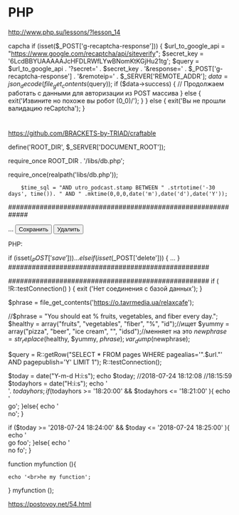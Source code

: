 # PHP
http://www.php.su/lessons/?lesson_14

capcha
if (isset($_POST['g-recaptcha-response'])) {
    $url_to_google_api = "https://www.google.com/recaptcha/api/siteverify";
    $secret_key = '6LcdBBYUAAAAAJcHFDLRWfLYwBNomKtKGjHu21tg';
    $query = $url_to_google_api . '?secret=' . $secret_key . '&response=' . $_POST['g-recaptcha-response'] . '&remoteip=' . $_SERVER['REMOTE_ADDR'];
    $data = json_decode(file_get_contents($query));
    if ($data->success) {
        // Продолжаем работать с данными для авторизации из POST массива
    } else {
        exit('Извините но похоже вы робот \(0_0)/');
    }
} else {
    exit('Вы не прошли валидацию reCaptcha');
}

#
https://github.com/BRACKETS-by-TRIAD/craftable

define('ROOT_DIR', $_SERVER['DOCUMENT_ROOT']);

require_once ROOT_DIR . '/libs/db.php';

require_once(realpath('libs/db.php'));

        $time_sql = "AND utro_podcast.stamp BETWEEN " .strtotime('-30 days', time()). " AND " .mktime(0,0,0,date('m'),date('d'),date('Y'));


#############################################################
<form method="post">
  ...
  <input type="submit" name="save" value="Сохранить" />
  <input type="submit" name="delete" value="Удалить" />
</form>
PHP:

if (isset($_POST['save'])) {
  ...
}
else if (isset($_POST['delete'])) {
  ...
}
###################################################

<?php
    print_r($_POST);
    print_r($_GET);
    echo $_SERVER['REQUEST_METHOD'];
?>
###################################################
if ( !R::testConnection() )
{
        exit ('Нет соединения с базой данных');
}


 $phrase = file_get_contents('https://o.tavrmedia.ua/relaxcafe');
 
 
 //$phrase  = "You should eat % fruits, vegetables, and fiber every day.";
$healthy = array("fruits", "vegetables", "fiber", "%", "id");//ищет
$yummy   = array("pizza", "beer", "ice cream", "", "idsd");//менняет на это
$newphrase = str_replace($healthy, $yummy, $phrase);
var_dump($newphrase);


<?php
удаляет все старше 30 дней
$del_date=$time-2592000;    //время в секундах (2592000 сек. = 30 дней)
$res=mysqli_query($db,"DELETE FROM ocenka_comment WHERE date<".$del_date."");
?>



$query = R::getRow("SELECT * FROM pages WHERE pagealias='".$url."' AND pagepublish='Y' LIMIT 1");
R::testConnection();

$today = date("Y-m-d H:i:s");
echo $today;
//2018-07-24 18:12:08
//18:15:59
$todayhors = date("H:i:s");
echo '<br>'. $todayhors;
if ($todayhors >= '18:20:00' && $todayhors <= '18:21:00' ){
    echo '<br>go';
}else{
    echo '<br>no';
}

if ($today >= '2018-07-24 18:24:00' && $today <= '2018-07-24 18:25:00' ){
    echo '<br>go foo';
}else{
    echo '<br>no fo';
}


function myfunction (){
    
    echo '<br>he my function';
}
myfunction ();


https://postovoy.net/54.html
